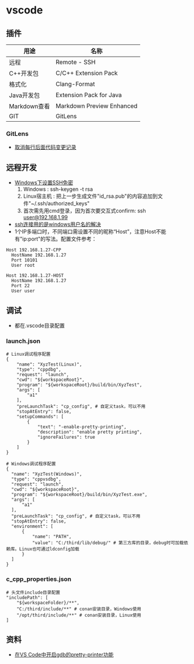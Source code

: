 # vscode
## 插件
| 用途 | 名称 |
| - | - |
| 远程 | Remote - SSH |
| C++开发包 | C/C++ Extension Pack |
| 格式化 | Clang-Format |
| Java开发包 | Extension Pack for Java |
| Markdown查看 | Markdown Preview Enhanced |
| GIT | GitLens |

### GitLens
* [取消每行后面代码变更记录](https://blog.csdn.net/z284949127/article/details/111297448)

## 远程开发
* [Windows下设置SSH免密](https://www.jianshu.com/p/06f3b2d1ebdc)
  1. Windows : ssh-keygen -t rsa
  1. Linux宿主机 : 把上一步生成文件"id_rsa.pub"的内容追加到文件"~/.ssh/authorized_keys"
  1. 首次需先用cmd登录，因为首次要交互式confirm: ssh user@192.168.1.99
* [ssh连接用的是windows用户名的解决](https://blog.csdn.net/LittleSeedling/article/details/120606054)
* 1个IP多端口时，不同端口需设置不同的昵称“Host”，注意Host不能有"ip:port"的写法。配置文件参考：

```
Host 192.168.1.27-CPP
  HostName 192.168.1.27
  Port 10101
  User root

Host 192.168.1.27-HOST
  HostName 192.168.1.27
  Port 22
  User user
```

## 调试
* 都在.vscode目录配置

### launch.json
```
# Linux调试程序配置
{
    "name": "XyzTest(Linux)",
    "type": "cppdbg",
    "request": "launch",
    "cwd": "${workspaceRoot}",
    "program": "${workspaceRoot}/build/bin/XyzTest",
    "args": [
        "a1"
    ],
    "preLaunchTask": "cp_config", # 自定义task，可以不用
    "stopAtEntry": false,
    "setupCommands": [
        {
            "text": "-enable-pretty-printing",
            "description": "enable pretty printing",
            "ignoreFailures": true
        }
    ]
}

# Windows调试程序配置
{
  "name": "XyzTest(Windows)",
  "type": "cppvsdbg",
  "request": "launch",
  "cwd": "${workspaceRoot}",
  "program": "${workspaceRoot}/build/bin/XyzTest.exe",
  "args": [
      "a1"
  ],
  "preLaunchTask": "cp_config", # 自定义task，可以不用
  "stopAtEntry": false,
  "environment": [
      {
          "name": "PATH",
          "value": "C:/third/lib/debug/" # 第三方库的目录，debug时可加载依赖库。Linux也可通过ldconfig加载
      }
  ]
}
```

### c_cpp_properties.json
```
# 头文件include目录配置
"includePath": [
    "${workspaceFolder}/**",
    "C:/third/include/**" # conan安装目录，Windows使用
    "/opt/third/include/**" # conan安装目录，Linux使用
]
```

## 资料
* [在VS Code中开启gdb的pretty-printer功能](https://blog.csdn.net/yanxiangtianji/article/details/80579236)
